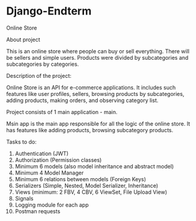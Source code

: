 # Django-Endterm

Online Store

About project

This is an online store where people can buy or sell everything. There will be sellers and simple users. Products were divided by subcategories and subcategories by categories.

Description of the project:

Online Store is an API for e-commerce applications. It includes such features like user profiles, sellers, browsing products by subcategories, adding products, making orders, and observing category list.

Project consists of 1 main application - main.

Msin app is the main app responsible for all the logic of the online store. It has features like adding products, browsing subcategory products.

Tasks to do:

1) Authentication (JWT)
2) Authorization (Permission classes)
3) Minimum 6 models (also model inheritance and abstract model)
4) Minimum 4 Model Manager
5) Minimum 6 relations between models (Foreign Keys)
6) Serializers (Simple, Nested, Model Serializer, Inheritance)
7) Views (minimum: 2 FBV, 4 CBV, 6 ViewSet, File Upload View)
8) Signals 
9) Logging module for each app
10) Postman requests